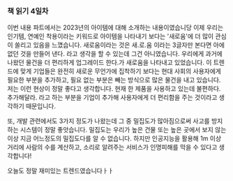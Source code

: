 ### 책 읽기 4일차
이번 내용 파트에서는 2023년의 아이템에 대해 소개하는 내용이였습니당 
이제 우리는 인기템, 연예인 착용이라는 키워드로 아이템을 나타내기 보다는 '새로움'에 더 많이 관심이 쏠리고 있음을 느꼈습니다. 새로움이라는 것은 새.로.움 이라는 3글자만 본다면 아에 없던 것을 만들어 낸다. 라고 생각을 할 수 있는데 그건 아니였습니다. 우리에게 과거에 나왔던 물건을 더 편리하게 업그레이드 한다.가 새로움을 나타내고 있었습니다. 이 트렌드에 맞게 기업들은 완전히 새로운 무언가에 집착하기 보다는 현대 사회의 사용자에게 필요한 부분을 추가하고, 필요 없는 부분은 빼는 방식으로 많은 물건을 내고 있습니다. 
저는 이런 현상이 정말 좋다고 생각합니다. 현재 한 제품을 사용하고 있는데 불편하다. 추가해달라. 라고 하는 부분을 기업이 추가해 사용자에게 더 편리함을 주는 것이라고 생각하기 때문입니다. 

또, 개발 관련에서도 3가지 정도가 나왔는데 그 중 밀집도가 많아짐으로써 사고를 방지하는 시스템이 정말 좋앗습니다. 밀집도는 우리가 높은 건물 또는 높은 곳에서 보지 않는 이상 지금 어느정도의 밀집도다를 알 수 없습니다. 하지만 인공지능을 활용해 1m 이상 거리에 사람의 수를 계산하고, 소리로 알려주는 서비스가 인명피해를 막을 수 있다고 생각합니다!

오늘도 정말 재미있는 트렌드였습니다ㅏㅏ